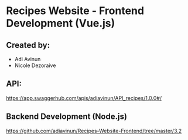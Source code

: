 # Recipes Website - Frontend Development (Vue.js)

## Created by:
* Adi Avinun
* Nicole Dezoraive

## API:
https://app.swaggerhub.com/apis/adiavinun/API_recipes/1.0.0#/

## Backend Development (Node.js)
https://github.com/adiavinun/Recipes-Website-Frontend/tree/master/3.2
